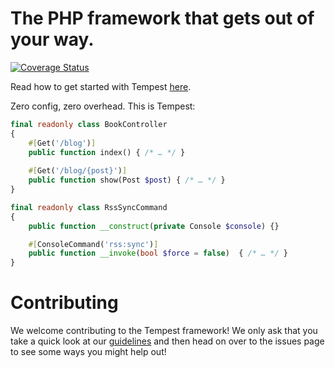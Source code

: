 # The PHP framework that gets out of your way.
[![Coverage Status](https://coveralls.io/repos/github/tempestphp/tempest-framework/badge.svg?branch=main)](https://coveralls.io/github/tempestphp/tempest-framework?branch=main)

Read how to get started with Tempest [here](https://github.com/tempestphp/tempest-docs/blob/master/01-getting-started.md).

Zero config, zero overhead. This is Tempest:

```php
final readonly class BookController
{
    #[Get('/blog')]
    public function index() { /* … */ }
    
    #[Get('/blog/{post}')]
    public function show(Post $post) { /* … */ }
}

final readonly class RssSyncCommand
{
    public function __construct(private Console $console) {}

    #[ConsoleCommand('rss:sync')]
    public function __invoke(bool $force = false)  { /* … */ }
}
```

# Contributing
We welcome contributing to the Tempest framework! We only ask that you take a quick look at our [guidelines](.github/CONTRIBUTING.md) and then head on over to the issues page to see some ways you might help out!